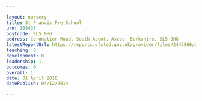 ```yaml
---

layout: nursery
title: St Francis Pre-School
urn: 108433
postcode: SL5 9HG
address: Coronation Road, South Ascot, Ascot, Berkshire, SL5 9HG
latestReportUrl: https://reports.ofsted.gov.uk/provider/files/2443866/urn/108433.pdf
teaching: 0
development: 0
leadership: 1
outcomes: 0
overall: 1
date: 01 April 2018 
datePublish: 04/12/2014

---
```

